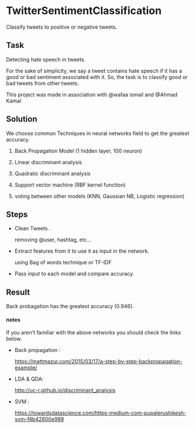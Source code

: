 # TwitterSentimentClassification
Classify tweets to positive or negative tweets.


## Task

Detecting hate speech in tweets. 

For the sake of simplicity, we say a tweet contains hate speech if it has a good or bad sentiment associated with it. So, the task is to classify good or bad tweets from other tweets.

This project was made in association with @wafaa ismail and @Ahmad Kamal



## Solution 
We choose common Techniques in neural networks field to get the greatest accuracy. 

1. Back Propagation Model (1 hidden layer, 100 neuron)
      
2. Linear discriminant analysis 

3. Quadratic discriminant analysis 

4. Support vector machine (RBF kernel function)

5. voting between other models (KNN, Gaussian NB, Logistic regression) 

## Steps 

* Clean Tweets .
    
    
    removing @user, hashtag, etc...
* Extract features from it to use it as input in the network.
    
    
    using Bag of words technique or TF-IDF 
*  Pass input to each model and compare accuracy.

## Result 

Back probagation has the greatest accuracy (0.946).

#### notes
If you aren't familiar with the above networks you should check the links below.

* Back propagation : 


    https://mattmazur.com/2015/03/17/a-step-by-step-backpropagation-example/
    
* LDA & QDA: 


    http://uc-r.github.io/discriminant_analysis
    
* SVM :


    https://towardsdatascience.com/https-medium-com-pupalerushikesh-svm-f4b42800e989
    


    
 
